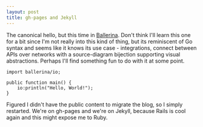 ```yaml
---
layout: post
title: gh-pages and Jekyll
---
```


The canonical hello, but this time in [Ballerina](https://ballerina.io).
Don't think I'll learn this one for a bit since I'm not really into this kind of thing, but its reminiscent of Go syntax and seems like it knows its use case - integrations, connect between APIs over networks with a source-diagram bijection supporting visual abstractions.
Perhaps I'll find something fun to do with it at some point.

```bal
import ballerina/io;

public function main() {
    io:println("Hello, World!");
}
```

Figured I didn't have the public content to migrate the blog, so I simply restarted. We're on gh-pages and we're on Jekyll, because Rails is cool again and this might expose me to Ruby.
